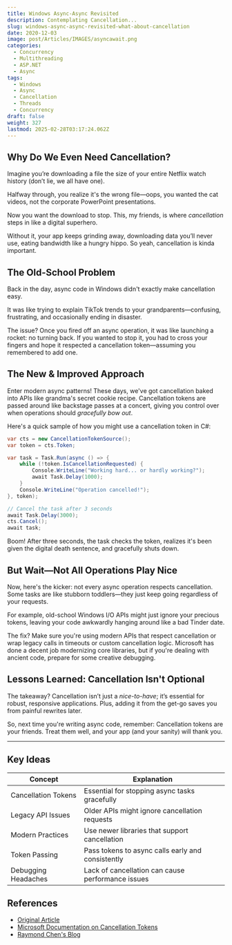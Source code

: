 ```yaml
---
title: Windows Async-Async Revisited
description: Contemplating Cancellation...
slug: windows-async-async-revisited-what-about-cancellation
date: 2020-12-03
image: post/Articles/IMAGES/asyncawait.png
categories:
  - Concurrency
  - Multithreading
  - ASP.NET
  - Async
tags:
  - Windows
  - Async
  - Cancellation
  - Threads
  - Concurrency
draft: false
weight: 327
lastmod: 2025-02-28T03:17:24.062Z
---
```

## Why Do We Even Need Cancellation?

Imagine you’re downloading a file the size of your entire Netflix watch history (don’t lie, we all have one).

Halfway through, you realize it's the wrong file—oops, you wanted the cat videos, not the corporate PowerPoint presentations.

Now you want the download to stop. This, my friends, is where *cancellation* steps in like a digital superhero.

Without it, your app keeps grinding away, downloading data you’ll never use, eating bandwidth like a hungry hippo. So yeah, cancellation is kinda important.

## The Old-School Problem

Back in the day, async code in Windows didn't exactly make cancellation easy.

It was like trying to explain TikTok trends to your grandparents—confusing, frustrating, and occasionally ending in disaster.

The issue? Once you fired off an async operation, it was like launching a rocket: no turning back. If you wanted to stop it, you had to cross your fingers and hope it respected a cancellation token—assuming you remembered to add one.

## The New & Improved Approach

Enter modern async patterns! These days, we've got cancellation baked into APIs like grandma's secret cookie recipe. Cancellation tokens are passed around like backstage passes at a concert, giving you control over when operations should *gracefully bow out*.

Here's a quick sample of how you might use a cancellation token in C#:

```csharp
var cts = new CancellationTokenSource();
var token = cts.Token;

var task = Task.Run(async () => {
    while (!token.IsCancellationRequested) {
        Console.WriteLine("Working hard... or hardly working?");
        await Task.Delay(1000);
    }
    Console.WriteLine("Operation cancelled!");
}, token);

// Cancel the task after 3 seconds
await Task.Delay(3000);
cts.Cancel();
await task;
```

Boom! After three seconds, the task checks the token, realizes it's been given the digital death sentence, and gracefully shuts down.

## But Wait—Not All Operations Play Nice

Now, here's the kicker: not every async operation respects cancellation. Some tasks are like stubborn toddlers—they just keep going regardless of your requests.

For example, old-school Windows I/O APIs might just ignore your precious tokens, leaving your code awkwardly hanging around like a bad Tinder date.

The fix? Make sure you're using modern APIs that respect cancellation or wrap legacy calls in timeouts or custom cancellation logic. Microsoft has done a decent job modernizing core libraries, but if you're dealing with ancient code, prepare for some creative debugging.

## Lessons Learned: Cancellation Isn't Optional

The takeaway? Cancellation isn’t just a *nice-to-have*; it’s essential for robust, responsive applications. Plus, adding it from the get-go saves you from painful rewrites later.

So, next time you're writing async code, remember: Cancellation tokens are your friends. Treat them well, and your app (and your sanity) will thank you.

***

## Key Ideas

| Concept             | Explanation                                       |
| ------------------- | ------------------------------------------------- |
| Cancellation Tokens | Essential for stopping async tasks gracefully     |
| Legacy API Issues   | Older APIs might ignore cancellation requests     |
| Modern Practices    | Use newer libraries that support cancellation     |
| Token Passing       | Pass tokens to async calls early and consistently |
| Debugging Headaches | Lack of cancellation can cause performance issues |

## References

* [Original Article](https://devblogs.microsoft.com/oldnewthing/20250212-00/?p=110857)
* [Microsoft Documentation on Cancellation Tokens](https://docs.microsoft.com/en-us/dotnet/standard/threading/cancellation-in-managed-threads)
* [Raymond Chen's Blog](https://devblogs.microsoft.com/oldnewthing/)
